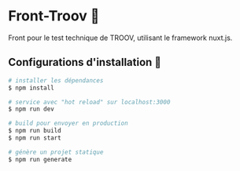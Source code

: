 # Front-Troov :dizzy:

Front pour le test technique de TROOV, utilisant le framework nuxt.js.

## Configurations d'installation :wrench:

```bash
# installer les dépendances
$ npm install

# service avec "hot reload" sur localhost:3000
$ npm run dev

# build pour envoyer en production
$ npm run build
$ npm run start

# génère un projet statique
$ npm run generate
```